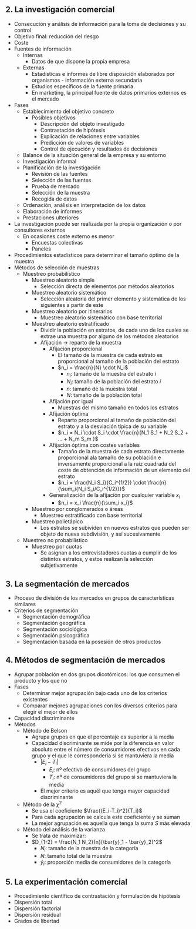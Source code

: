 ## 2. La investigación comercial
- Consecución y análisis de información para la toma de decisiones y su control
- Objetivo final: reducción del riesgo
- Coste
- Fuentes de información
	- Internas
		- Datos de que dispone la propia empresa
	- Externas
		- Estadísticas e informes de libre disposición elaborados por organismos - información externa secundaria
		- Estudios específicos de la fuente primaria. 
		- En marketing, la principal fuente de datos primarios externos es el mercado
- Fases
	- Establecimiento del objetivo concreto
		- Posibles objetivos
			- Descripción del objeto investigado
			- Contrastación de hipótesis
			- Explicación de relaciones entre variables
			- Predicción de valores de variables
			- Control de ejecución y resultados de decisiones
	- Balance de la situación general de la empresa y su entorno
	- Investigación informal
	- Planificación de la investigación
		- Revisión de las fuentes
		- Selección de las fuentes
		- Prueba de mercado
		- Selección de la muestra
		- Recogida de datos
	- Ordenación, análisis en interpretación de los datos
	- Elaboración de informes
	- Prestaciones ulteriores
- La investigación puede ser realizada por la propia organización o por consultores externos
	- En ocasiones coste externo es menor
		- Encuestas colectivas
		- Paneles
- Procedimientos estadísticos para determinar el tamaño óptimo de la muestra
- Métodos de selección de muestras
	- Muestreo probabilístico
		- Muestreo aleatorio simple
			- Selección directa de elementos por métodos aleatorios
		- Muestreo aleatorio sistemático
			- Selección aleatoria del primer elemento y sistemática de los siguientes a partir de este
		- Muestreo aleatorio por itinerarios
			- Muestreo aleatorio sistemático con base territorial
		- Muestreo aleatorio estratificado
			- Dividir la población en estratos, de cada uno de los cuales se extrae una muestra por alguno de los métodos aleatorios
			- Afijación -> reparto de la muestra
				- Afijación proporcional
					- El tamaño de la muestra de cada estrato es proporcional al tamaño de la población del estrato
					- $n_i = \frac{n}{N} \cdot N_i$
						- $n_i$: tamaño de la muestra del estrato $i$
						- $N_i$: tamaño de la población del estrato $i$
						- $n$: tamaño de la muestra total
						- $N$: tamaño de la población total
				- Afijación por igual
					- Muestras del mismo tamaño en todos los estratos
				- Afijación óptima
					- Reparto proporcional al tamaño de población del estrato y a la desviación típica de su variable
					- $n_i = N_i \cdot S_i \cdot \frac{n}{N_1 S_1 + N_2 S_2 + ... + N_m S_m }$
				- Afijación óptima con costes variables
					- Tamaño de la muestra de cada estrato directamente proporcional ala tamaño de su población e inversamente proporcional a la raíz cuadrada del coste de obtención de información de un elemento del estrato
					- $n_i = \frac{N_i S_i}{C_i^{1/2}} \cdot \frac{n}{\sum_i{N_i S_i/C_i^{1/2}}}$
				- Generalización de la afijación por cualquier variable $x_i$
					- $n_i = x_i \frac{n}{\sum_i x_i}$
		- Muestreo por conglomerados o áreas
			- Muestreo estratificado con base territorial
		- Muestreo polietápico
			- Los estratos se subividen en nuevos estratos que pueden ser objeto de nueva subdivisión, y así sucesivamente
	- Muestreo no probabilístico
		- Muestreo por cuotas
			- Se asignan a los entrevistadores cuotas a cumplir de los distintos estratos, y estos realizan la selección subjetivamente 
## 3. La segmentación de mercados
- Proceso de división de los mercados en grupos de características similares
- Criterios de segmentación
	- Segmentación demográfica
	- Segmentación geográfica
	- Segmentación sociológica
	- Segmentación psicográfica
	- Segmentación basada en la posesión de otros productos
## 4. Métodos de segmentación de mercados
- Agrupar población en dos grupos dicotómicos: los que consumen el producto y los que no
- Fases
	- Determinar mejor agrupación bajo cada uno de los criterios existentes
	- Comparar mejores agrupaciones con los diversos criterios para elegir el mejor de ellos
- Capacidad discriminante
- Métodos
	- Método de Belson
		- Agrupa grupos en que el porcentaje es superior a la media
		- Capacidad discriminante se mide por la diferencia en valor absoluto entre el número de consumidores efectivos en cada grupo y el que le correspondería si se mantuviera la media
			- $\left|E_i - T_i \right|$
				- $E_i$: nº efectivo de consumidores del grupo
				- $T_i$: nº de consumidores del grupo si se mantuviera la media
			- El mejor criterio es aquél que tenga mayor capacidad discriminante
	- Método de la $\chi^2$ 
		- Se usa el coeficiente $\frac{(E_i-T_i)^2}{T_i}$
		- Para cada agrupación se calcula este coeficiente y se suman
		- La mejor agrupación es aquella que tenga la suma $S$ más elevada
	- Método del análisis de la varianza
		- Se trata de maximizar:
		- $D_{1-2} = \frac{N_1 N_2}{n}(\bar{y}_1 - \bar{y}_2)^2$
			- $N_i$: tamaño de la muestra de la categoría
			- $N$: tamaño total de la muestra
			- $\bar{y}_i$: proporción media de consumidores de la categoría
## 5. La experimentación comercial
- Procedimiento científico de contrastación y formulación de hipótesis
- Dispersión total
- Dispersión factorial
- Dispersión residual
- Grados de libertad
